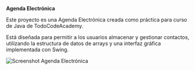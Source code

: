 **Agenda Electrónica**

Este proyecto es una Agenda Electrónica creada como práctica para curso de Java de TodoCodeAcademy. 

Está diseñada para permitir a los usuarios almacenar y gestionar contactos, utilizando la estructura de datos de arrays y una interfaz gráfica implementada con Swing.

![Screenshot Agenda Electrónica](https://github.com/user-attachments/assets/5b14ca66-8141-4a81-afeb-315fde0da4ef)

